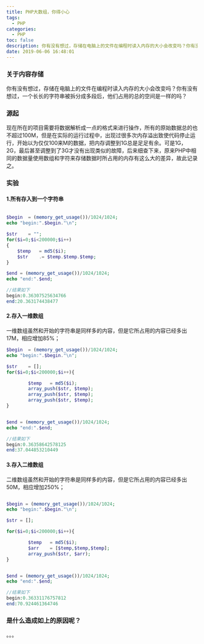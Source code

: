 ```yaml
---
title: PHP大数组，你得小心
tags:
  - PHP
categories:
  - PHP
toc: false
description: 你有没有想过，存储在电脑上的文件在编程时读入内存的大小会改变吗？你有没有想过，一个长长的字符串被拆分成多段后，他们占用的总的空间是一样的吗？
date: 2019-06-06 16:48:01
---
```


### 关于内容存储
你有没有想过，存储在电脑上的文件在编程时读入内存的大小会改变吗？你有没有想过，一个长长的字符串被拆分成多段后，他们占用的总的空间是一样的吗？

### 源起
现在所在的项目需要将数据解析成一点的格式来进行操作，所有的原始数据总的也不超过100M，但是在实际的运行过程中，出现过很多次内存溢出致使代码停止运行，开始以为仅仅100来M的数据，把内存调整到1G总是足足有余。可是1G，2G，最后甚至调整到了3G才没有出现类似的故障，后来细查下来，原来PHP中相同的数据量使用数组和字符来存储数据时所占用的内存有这么大的差异，故此记录之。

### 实验
#### 1.所有存入到一个字符串
```php

$begin	= (memory_get_usage())/1024/1024;
echo "begin:".$begin."\n";

$str	= "";
for($i=0;$i<200000;$i++)
{
    $temp	= md5($i);
    $str	.= $temp.$temp.$temp;
}

$end = (memory_get_usage())/1024/1024;
echo "end:".$end;

//结果如下
begin:0.36307525634766
end:20.363174438477

```

#### 2.存入一维数组
一维数组虽然和开始的字符串是同样多的内容，但是它所占用的内容已经多出17M，相应增加85%；
```php
$begin	= (memory_get_usage())/1024/1024;
echo "begin:".$begin."\n";

$str	= [];
for($i=0;$i<200000;$i++){

	    $temp   = md5($i);
	    array_push($str, $temp);
	    array_push($str, $temp);
	    array_push($str, $temp);
}


$end = (memory_get_usage())/1024/1024;
echo "end:".$end;

//结果如下
begin:0.36358642578125
end:37.044853210449
```


#### 3.存入二维数组
二维数组虽然和开始的字符串是同样多的内容，但是它所占用的内容已经多出50M，相应增加250%；
```php

$begin = (memory_get_usage())/1024/1024;
echo "begin:".$begin."\n";

$str = [];

for($i=0;$i<200000;$i++){

	    $temp	= md5($i);
	    $arr	= [$temp,$temp,$temp];
	    array_push($str, $arr);
}


$end = (memory_get_usage())/1024/1024;
echo "end:".$end;

//结果如下
begin:0.36331176757812
end:70.924461364746

```
### 是什么造成如上的原因呢？
。。。